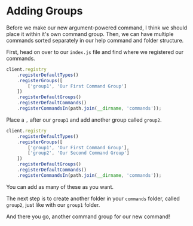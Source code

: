 # Adding Groups

Before we make our new argument-powered command, I think we should place it within it's own command group. Then, we can have multiple commands sorted separately in our help command and folder structure.

First, head on over to our `index.js` file and find where we registered our commands.

```js
client.registry
    .registerDefaultTypes()
    .registerGroups([
        ['group1', 'Our First Command Group']
    ])
    .registerDefaultGroups()
    .registerDefaultCommands()
    .registerCommandsIn(path.join(__dirname, 'commands'));
```

Place a `,` after our `group1` and add another group called `group2`.

```js
client.registry
    .registerDefaultTypes()
    .registerGroups([
        ['group1', 'Our First Command Group'],
        ['group2', 'Our Second Command Group']
    ])
    .registerDefaultGroups()
    .registerDefaultCommands()
    .registerCommandsIn(path.join(__dirname, 'commands'));
```

You can add as many of these as you want.

The next step is to create another folder in your `commands` folder, called `group2`, just like with our `group1` folder.

And there you go, another command group for our new command!

